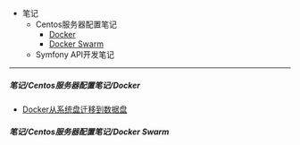 - 笔记
    - Centos服务器配置笔记
        - [Docker](https://github.com/Mike-he/myNotes#笔记centos服务器配置笔记docker)
        - [Docker Swarm](https://github.com/Mike-he/myNotes#笔记centos服务器配置笔记docker-swarm)
    - Symfony API开发笔记

---

##### 笔记/Centos服务器配置笔记/Docker
- [Docker从系统盘迁移到数据盘](https://github.com/Mike-he/myNotes/blob/master/笔记/Centos服务器配置笔记/Docker/docker从系统盘迁移到数据盘.md#docker从系统盘迁移到数据盘)

##### 笔记/Centos服务器配置笔记/Docker Swarm
